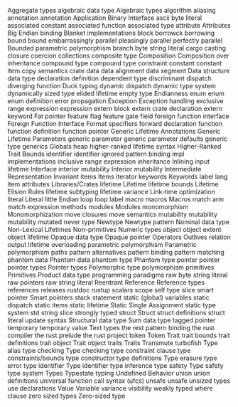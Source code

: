 Aggregate types
algebraic data type
Algebraic types
algorithm
aliasing
annotation
annotation
Application Binary Interface
ascii byte literal
associated constant
associated function
associated type
attribute
Attributes
Big Endian
binding
Blanket implementations
block
borrowck
borrowing
bound
bound
embarrassingly parallel
pleasingly parallel
perfectly parallel
Bounded parametric polymorphism
branch
byte string literal
cargo
casting
closure
coercion
collections
composite type
Composition
Composition over inheritance
compound type
compound type constraint
constant
constant item
copy semantics
crate
data
data alignment
data segment
Data structure
data type
declaration
definition
dependent type
discriminant
dispatch
diverging function
Duck typing
dynamic dispatch
dynamic type system
dynamically sized type
elided lifetime
empty type
Endianness
enum
enum
enum definition
error propagation
Exception
Exception handling
exclusive range expression
expression
extern block
extern crate declaration
extern keyword
Fat pointer
feature flag
feature gate
field
foreign function interface
Foreign Function Interface
Format specifiers
forward declaration
function
function definition
function pointer
Generic Lifetime Annotations
Generic Lifetime Parameters
generic parameter
generic parameter defaults
generic type
generics
Globals
heap
higher-ranked lifetime syntax
Higher-Ranked Trait Bounds 
identifier
identifier
ignored pattern binding
impl
implementations
inclusive range expression
inheritance
Inlining
input lifetime
Interface
interior mutability
Interior mutability
Intermediate Representation
Invariant
items
Items
iterator
keywords
Keywords
label
lang item attributes
Libraries/Crates
lifetime
Lifetime
lifetime bounds
Lifetime Elision Rules
lifetime subtyping
lifetime variance
Link-time optimization
literal
Literal
little Endian
loop
loop label
macro
macros
Macros
match arm
match expression
methods
modules
Modules
monomorphism
Monomorphization
move closures
move semantics
mutability
mutability
mutability
mutated
never type
Newtype
Newtype pattern
Nominal data type
Non-Lexical Lifetimes
Non-primitives
Numeric types
object
object extent
object lifetime
Opaque data type
Opaque pointer
Operators
Outlives relation
output lifetime
overloading
parametric polymorphism
Parametric polymorphism
paths
pattern alternatives
pattern binding
pattern matching
phantom data
Phantom data
phantom type
Phantom type
pointer
pointer
pointer types
Pointer types
Polymorphic type
polymorphism
primitives
Primitives
Product data type
programming paradigms
raw byte string literal
raw pointers
raw string literal
Reentrant
Reference
Reference types
references
releases
rustdoc
rustup
scalars
scope
self type
slice
smart pointer
Smart pointers
stack
statement
static (global) variables
static dispatch
static items
static lifetime
Static Single Assignment
static type system
std
string slice
strongly typed
struct
Struct
struct definitions
struct literal update syntax
Structural data type
Sum data type
tagged pointer
temporary
temporary value
Text types
the rest pattern binding
the rust compiler
the rust prelude
the rust project
token
Token
Trait
trait bounds
trait definitions
trait object
Trait object
traits
Traits
Transmute
turbofish
Type alias
type checking
Type checking
type constraint clause
type constraints/bounds
type constructor
type definitions
Type erasure
type error
type identifier
Type identifier
type inference
type safety
Type safety
type system
Types
Typestate
typing
Undefined Behavior
union
union definitions
universal function call syntax (ufcs)
unsafe
unsafe
unsized types
use declarations
Value
Variable
variance
visibility
weakly typed
where clause
zero sized types
Zero-sized type
